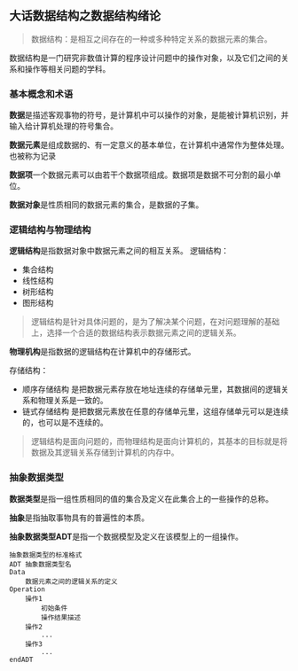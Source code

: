 ## 大话数据结构之数据结构绪论
> 数据结构：是相互之间存在的一种或多种特定关系的数据元素的集合。

数据结构是一门研究非数值计算的程序设计问题中的操作对象，以及它们之间的关系和操作等相关问题的学科。

### 基本概念和术语
**数据**是描述客观事物的符号，是计算机中可以操作的对象，是能被计算机识别，并输入给计算机处理的符号集合。

**数据元素**是组成数据的、有一定意义的基本单位，在计算机中通常作为整体处理。也被称为记录

**数据项**一个数据元素可以由若干个数据项组成。数据项是数据不可分割的最小单位。

**数据对象**是性质相同的数据元素的集合，是数据的子集。

### 逻辑结构与物理结构
**逻辑结构**是指数据对象中数据元素之间的相互关系。
逻辑结构：
* 集合结构
* 线性结构
* 树形结构
* 图形结构

> 逻辑结构是针对具体问题的，是为了解决某个问题，在对问题理解的基础上，选择一个合适的数据结构表示数据元素之间的逻辑关系。

**物理机构**是指数据的逻辑结构在计算机中的存储形式。

存储结构：
* 顺序存储结构
是把数据元素存放在地址连续的存储单元里，其数据间的逻辑关系和物理关系是一致的。
* 链式存储结构
是把数据元素放在任意的存储单元里，这组存储单元可以是连续的，也可以是不连续的。

> 逻辑结构是面向问题的，而物理结构是面向计算机的，其基本的目标就是将数据及其逻辑关系存储到计算机的内存中。

### 抽象数据类型
**数据类型**是指一组性质相同的值的集合及定义在此集合上的一些操作的总称。

**抽象**是指抽取事物具有的普遍性的本质。

**抽象数据类型ADT**是指一个数据模型及定义在该模型上的一组操作。

```
抽象数据类型的标准格式
ADT 抽象数据类型名
Data
    数据元素之间的逻辑关系的定义
Operation
    操作1
        初始条件
        操作结果描述
    操作2
        ...
    操作3
        ...
endADT
```

